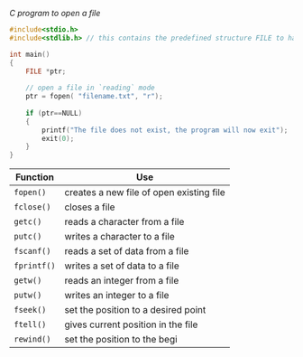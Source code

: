 _C program to open a file_
```c
#include<stdio.h>
#include<stdlib.h> // this contains the predefined structure FILE to handle files

int main()
{
	FILE *ptr;
	
	// open a file in `reading` mode
	ptr = fopen( "filename.txt", "r");
	
	if (ptr==NULL)
	{
		printf("The file does not exist, the program will now exit");
		exit(0);
	}
}
```


| Function    | Use                                      |
| ----------- | ---------------------------------------- |
| `fopen()`   | creates a new file of open existing file |
| `fclose()`  | closes a file                            |
| `getc()`    | reads a character from a file            |
| `putc()`    | writes a character to a file             |
| `fscanf()`  | reads a set of data from a file          |
| `fprintf()` | writes a set of data to a file           |
| `getw()`    | reads an integer from a file             |
| `putw()`    | writes an integer to a file              |
| `fseek()`   | set the position to a desired point      |
| `ftell()`   | gives current position in the file       |
| `rewind()`  | set the position to the begi             |
